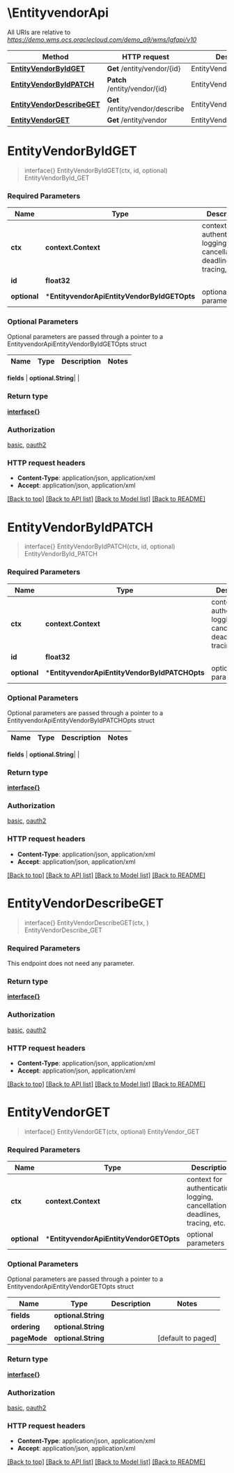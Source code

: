 # \EntityvendorApi

All URIs are relative to *https://demo.wms.ocs.oraclecloud.com/demo_a9/wms/lgfapi/v10*

Method | HTTP request | Description
------------- | ------------- | -------------
[**EntityVendorByIdGET**](EntityvendorApi.md#EntityVendorByIdGET) | **Get** /entity/vendor/{id} | EntityVendorById_GET
[**EntityVendorByIdPATCH**](EntityvendorApi.md#EntityVendorByIdPATCH) | **Patch** /entity/vendor/{id} | EntityVendorById_PATCH
[**EntityVendorDescribeGET**](EntityvendorApi.md#EntityVendorDescribeGET) | **Get** /entity/vendor/describe | EntityVendorDescribe_GET
[**EntityVendorGET**](EntityvendorApi.md#EntityVendorGET) | **Get** /entity/vendor | EntityVendor_GET


# **EntityVendorByIdGET**
> interface{} EntityVendorByIdGET(ctx, id, optional)
EntityVendorById_GET



### Required Parameters

Name | Type | Description  | Notes
------------- | ------------- | ------------- | -------------
 **ctx** | **context.Context** | context for authentication, logging, cancellation, deadlines, tracing, etc.
  **id** | **float32**|  | 
 **optional** | ***EntityvendorApiEntityVendorByIdGETOpts** | optional parameters | nil if no parameters

### Optional Parameters
Optional parameters are passed through a pointer to a EntityvendorApiEntityVendorByIdGETOpts struct

Name | Type | Description  | Notes
------------- | ------------- | ------------- | -------------

 **fields** | **optional.String**|  | 

### Return type

[**interface{}**](interface{}.md)

### Authorization

[basic](../README.md#basic), [oauth2](../README.md#oauth2)

### HTTP request headers

 - **Content-Type**: application/json, application/xml
 - **Accept**: application/json, application/xml

[[Back to top]](#) [[Back to API list]](../README.md#documentation-for-api-endpoints) [[Back to Model list]](../README.md#documentation-for-models) [[Back to README]](../README.md)

# **EntityVendorByIdPATCH**
> interface{} EntityVendorByIdPATCH(ctx, id, optional)
EntityVendorById_PATCH



### Required Parameters

Name | Type | Description  | Notes
------------- | ------------- | ------------- | -------------
 **ctx** | **context.Context** | context for authentication, logging, cancellation, deadlines, tracing, etc.
  **id** | **float32**|  | 
 **optional** | ***EntityvendorApiEntityVendorByIdPATCHOpts** | optional parameters | nil if no parameters

### Optional Parameters
Optional parameters are passed through a pointer to a EntityvendorApiEntityVendorByIdPATCHOpts struct

Name | Type | Description  | Notes
------------- | ------------- | ------------- | -------------

 **fields** | **optional.String**|  | 

### Return type

[**interface{}**](interface{}.md)

### Authorization

[basic](../README.md#basic), [oauth2](../README.md#oauth2)

### HTTP request headers

 - **Content-Type**: application/json, application/xml
 - **Accept**: application/json, application/xml

[[Back to top]](#) [[Back to API list]](../README.md#documentation-for-api-endpoints) [[Back to Model list]](../README.md#documentation-for-models) [[Back to README]](../README.md)

# **EntityVendorDescribeGET**
> interface{} EntityVendorDescribeGET(ctx, )
EntityVendorDescribe_GET



### Required Parameters
This endpoint does not need any parameter.

### Return type

[**interface{}**](interface{}.md)

### Authorization

[basic](../README.md#basic), [oauth2](../README.md#oauth2)

### HTTP request headers

 - **Content-Type**: application/json, application/xml
 - **Accept**: application/json, application/xml

[[Back to top]](#) [[Back to API list]](../README.md#documentation-for-api-endpoints) [[Back to Model list]](../README.md#documentation-for-models) [[Back to README]](../README.md)

# **EntityVendorGET**
> interface{} EntityVendorGET(ctx, optional)
EntityVendor_GET



### Required Parameters

Name | Type | Description  | Notes
------------- | ------------- | ------------- | -------------
 **ctx** | **context.Context** | context for authentication, logging, cancellation, deadlines, tracing, etc.
 **optional** | ***EntityvendorApiEntityVendorGETOpts** | optional parameters | nil if no parameters

### Optional Parameters
Optional parameters are passed through a pointer to a EntityvendorApiEntityVendorGETOpts struct

Name | Type | Description  | Notes
------------- | ------------- | ------------- | -------------
 **fields** | **optional.String**|  | 
 **ordering** | **optional.String**|  | 
 **pageMode** | **optional.String**|  | [default to paged]

### Return type

[**interface{}**](interface{}.md)

### Authorization

[basic](../README.md#basic), [oauth2](../README.md#oauth2)

### HTTP request headers

 - **Content-Type**: application/json, application/xml
 - **Accept**: application/json, application/xml

[[Back to top]](#) [[Back to API list]](../README.md#documentation-for-api-endpoints) [[Back to Model list]](../README.md#documentation-for-models) [[Back to README]](../README.md)

